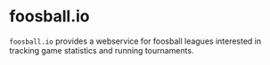# foosball.io

`foosball.io` provides a webservice for foosball leagues interested in tracking game
statistics and running tournaments.

